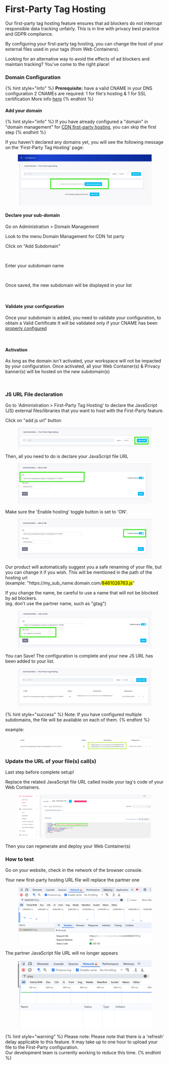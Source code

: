 # First-Party Tag Hosting

Our first-party tag hosting feature ensures that ad blockers do not interrupt responsible data tracking unfairly. This is in line with privacy best practice and GDPR compliance.

By configuring your first-party tag hosting, you can change the host of your external files used in your tags (from Web Containers).

Looking for an alternative way to avoid the effects of ad blockers and maintain tracking? You've come to the right place!

### Domain Configuration <a href="#configuration" id="configuration"></a>

{% hint style="info" %}
**Prerequisite:** have a valid CNAME in your DNS configuration 2 CNAMEs are required: 1 for file's hosting & 1 for SSL certification More info [here](https://doc.commandersact.com/configure/administration/domain-management/cname-record#how-the-cname-creation-process-works)
{% endhint %}

#### Add your domain <a href="#add-your-domain" id="add-your-domain"></a>

{% hint style="info" %}
If you have already configured a "domain" in "domain management" for [CDN first-party hosting](cdn-1st.md), you can skip the first step
{% endhint %}

If you haven't declared any domains yet, you will see the following message on the 'First-Party Tag Hosting' page:

<figure><img src="../../../.gitbook/assets/image (593).png" alt=""><figcaption></figcaption></figure>

#### Declare your sub-domain

Go on Administration > Domain Management

Look to the menu Domain Management for CDN 1st party

Click on "Add Subdomain"

<figure><img src="https://doc.commandersact.com/~gitbook/image?url=https%3A%2F%2F1259070148-files.gitbook.io%2F%7E%2Ffiles%2Fv0%2Fb%2Fgitbook-x-prod.appspot.com%2Fo%2Fspaces%252F-Mk6XpTQ2LaRLcr2tA-d%252Fuploads%252FJOzHcxaubfZ1xj8e4rPm%252Fimage.png%3Falt%3Dmedia%26token%3D4399df89-c793-4b03-879c-316dd7e4e71d&#x26;width=768&#x26;dpr=4&#x26;quality=100&#x26;sign=eb335c41&#x26;sv=2" alt=""><figcaption></figcaption></figure>

Enter your subdomain name

<figure><img src="https://doc.commandersact.com/~gitbook/image?url=https%3A%2F%2F1259070148-files.gitbook.io%2F%7E%2Ffiles%2Fv0%2Fb%2Fgitbook-x-prod.appspot.com%2Fo%2Fspaces%252F-Mk6XpTQ2LaRLcr2tA-d%252Fuploads%252Fwfdd2qAGn8DO4zrWKf6Z%252Fimage.png%3Falt%3Dmedia%26token%3D7c9b882d-8c19-4ad9-a34d-d88aab983e86&#x26;width=768&#x26;dpr=4&#x26;quality=100&#x26;sign=685022c5&#x26;sv=2" alt=""><figcaption></figcaption></figure>

Once saved, the new subdomain will be displayed in your list

<figure><img src="https://doc.commandersact.com/~gitbook/image?url=https%3A%2F%2F1259070148-files.gitbook.io%2F%7E%2Ffiles%2Fv0%2Fb%2Fgitbook-x-prod.appspot.com%2Fo%2Fspaces%252F-Mk6XpTQ2LaRLcr2tA-d%252Fuploads%252FjFvZazapjb70p3P7C65K%252FCapture%2520d%27%25C3%25A9cran%25202024-10-10%2520174605.png%3Falt%3Dmedia%26token%3Dfbc2f0bd-ff7d-475c-ac0e-4e0a36a5f2e8&#x26;width=768&#x26;dpr=4&#x26;quality=100&#x26;sign=eb43facf&#x26;sv=2" alt=""><figcaption></figcaption></figure>

#### Validate your configuration <a href="#validate-your-configuration" id="validate-your-configuration"></a>

Once your subdomain is added, you need to validate your configuration, to obtain a Valid Certificate It will be validated only if your CNAME has been [properly configured](https://doc.commandersact.com/configure/administration/domain-management/cname-record#how-the-cname-creation-process-works)

<figure><img src="https://doc.commandersact.com/~gitbook/image?url=https%3A%2F%2F1259070148-files.gitbook.io%2F%7E%2Ffiles%2Fv0%2Fb%2Fgitbook-x-prod.appspot.com%2Fo%2Fspaces%252F-Mk6XpTQ2LaRLcr2tA-d%252Fuploads%252F5uiiwW2s90Q7GXwlyYRs%252Fimage.png%3Falt%3Dmedia%26token%3Dad5e875d-e363-4d37-aedb-6798ec7c19ee&#x26;width=768&#x26;dpr=4&#x26;quality=100&#x26;sign=2e3c08ec&#x26;sv=2" alt=""><figcaption></figcaption></figure>

#### Activation <a href="#activation" id="activation"></a>

As long as the domain isn't activated, your workspace will not be impacted by your configuration. Once activated, all your Web Container(s) & Privacy banner(s) will be hosted on the new subdomain(s)

<figure><img src="https://doc.commandersact.com/~gitbook/image?url=https%3A%2F%2F1259070148-files.gitbook.io%2F%7E%2Ffiles%2Fv0%2Fb%2Fgitbook-x-prod.appspot.com%2Fo%2Fspaces%252F-Mk6XpTQ2LaRLcr2tA-d%252Fuploads%252FgkwACrxitTUuEr47QeQQ%252Fimage.png%3Falt%3Dmedia%26token%3Dc2f5cc32-5660-4f9c-bd5d-f5fd2fa534b7&#x26;width=768&#x26;dpr=4&#x26;quality=100&#x26;sign=1ec4a9bf&#x26;sv=2" alt=""><figcaption></figcaption></figure>

### JS URL File declaration <a href="#activation" id="activation"></a>

Go to 'Administration > First-Party Tag Hosting' to declare the JavaScript (JS) external files/libraries that you want to host with the First-Party feature.

Click on "add js url" button

<figure><img src="../../../.gitbook/assets/image (594).png" alt=""><figcaption></figcaption></figure>

Then, all you need to do is declare your JavaScript file URL

<figure><img src="../../../.gitbook/assets/image (595).png" alt=""><figcaption></figcaption></figure>

Make sure the 'Enable hosting' toggle button is set to 'ON'.

<figure><img src="../../../.gitbook/assets/image (596).png" alt=""><figcaption></figcaption></figure>

Our product will automatically suggest you a safe renaming of your file, but you can change it if you wish. This will be mentioned in the path of the hosting url \
(example: "https://my\_sub\_name.domain.com/<mark style="background-color:yellow;">8461026763.js</mark>"

If you change the name, be careful to use a name that will not be blocked by ad blockers.\
(eg. don't use the partner name, such as "gtag")

<figure><img src="../../../.gitbook/assets/image (597).png" alt=""><figcaption></figcaption></figure>

You can Save! The configuration is complete and your new JS URL has been added to your list.

<figure><img src="../../../.gitbook/assets/image (598).png" alt=""><figcaption></figcaption></figure>

{% hint style="success" %}
Note: If you have configured multiple subdomains, the file will be available on each of them.
{% endhint %}

example:

<figure><img src="../../../.gitbook/assets/image (602).png" alt=""><figcaption></figcaption></figure>

### Update the URL of your file(s) call(s)

Last step before complete setup!

Replace the related JavaScript file URL called inside your tag's code of your Web Containers.

<figure><img src="../../../.gitbook/assets/image (599).png" alt=""><figcaption></figcaption></figure>

Then you can regenerate and deploy your Web Container(s)

### How to test

Go on your website, check in the network of the browser console.

Your new first-party hosting URL file will replace the partner one

<figure><img src="../../../.gitbook/assets/image (600).png" alt=""><figcaption></figcaption></figure>

The partner JavaScript file URL will no longer appears

<figure><img src="../../../.gitbook/assets/image (601).png" alt=""><figcaption></figcaption></figure>

{% hint style="warning" %}
Please note: Please note that there is a 'refresh' delay applicable to this feature. It may take up to one hour to upload your file to the First-Party configuration.\
Our development team is currently working to reduce this time.
{% endhint %}
